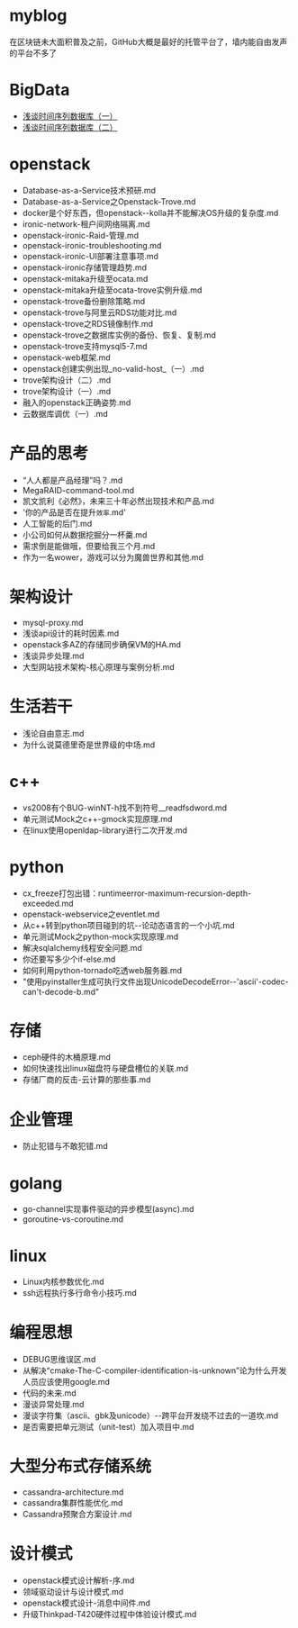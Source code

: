 # myblog
在区块链未大面积普及之前，GitHub大概是最好的托管平台了，墙内能自由发声的平台不多了

# BigData
- [浅谈时间序列数据库（一）](https://github.com/jwongzblog/myblog/blob/master/BigData/%E6%B5%85%E8%B0%88%E6%97%B6%E9%97%B4%E5%BA%8F%E5%88%97%E6%95%B0%E6%8D%AE%E5%BA%93%EF%BC%88%E4%B8%80%EF%BC%89.md)
- [浅谈时间序列数据库（二）](https://github.com/jwongzblog/myblog/blob/master/BigData/%E6%B5%85%E8%B0%88%E6%97%B6%E9%97%B4%E5%BA%8F%E5%88%97%E6%95%B0%E6%8D%AE%E5%BA%93%EF%BC%88%E4%BA%8C%EF%BC%89.md)
# openstack 
- Database-as-a-Service技术预研.md
- Database-as-a-Service之Openstack-Trove.md
- docker是个好东西，但openstack--kolla并不能解决OS升级的复杂度.md
- ironic-network-租户间网络隔离.md
- openstack-ironic-Raid-管理.md
- openstack-ironic-troubleshooting.md
- openstack-ironic-UI部署注意事项.md
- openstack-ironic存储管理趋势.md
- openstack-mitaka升级至ocata.md
- openstack-mitaka升级至ocata-trove实例升级.md
- openstack-trove备份删除策略.md
- openstack-trove与阿里云RDS功能对比.md
- openstack-trove之RDS镜像制作.md
- openstack-trove之数据库实例的备份、恢复、复制.md
- openstack-trove支持mysql5-7.md
- openstack-web框架.md
- openstack创建实例出现_no-valid-host_（一）.md
- trove架构设计（二）.md
- trove架构设计（一）.md
- 融入的openstack正确姿势.md
- 云数据库调优（一）.md
# 产品的思考
- “人人都是产品经理”吗？.md
- MegaRAID-command-tool.md
- 凯文凯利《必然》，未来三十年必然出现技术和产品.md
- '你的产品是否在提升`效率`.md'
- 人工智能的后门.md
- 小公司如何从数据挖掘分一杯羹.md
- 需求倒是能做哦，但要给我三个月.md
- 作为一名wower，游戏可以分为魔兽世界和其他.md

# 架构设计
- mysql-proxy.md                          
- 浅谈api设计的耗时因素.md
- openstack多AZ的存储同步确保VM的HA.md    
- 浅谈异步处理.md
- 大型网站技术架构-核心原理与案例分析.md

# 生活若干
- 浅论自由意志.md  
- 为什么说莫德里奇是世界级的中场.md
# c++
- vs2008有个BUG-winNT-h找不到符号__readfsdword.md
- 单元测试Mock之c++-gmock实现原理.md
- 在linux使用openldap-library进行二次开发.md

# python
- cx_freeze打包出错：runtimeerror-maximum-recursion-depth-exceeded.md
- openstack-webservice之eventlet.md
- 从c++转到python项目碰到的坑--论动态语言的一个小坑.md
- 单元测试Mock之python-mock实现原理.md
- 解决sqlalchemy线程安全问题.md
- 你还要写多少个if-else.md
- 如何利用python-tornado吃透web服务器.md
- "使用pyinstaller生成可执行文件出现UnicodeDecodeError--'ascii'-codec-can't-decode-b.md"

# 存储
- ceph硬件的木桶原理.md            
- 如何快速找出linux磁盘符与硬盘槽位的关联.md
- 存储厂商的反击-云计算的那些事.md

# 企业管理
- 防止犯错与不敢犯错.md
# golang
- go-channel实现事件驱动的异步模型(async).md
- goroutine-vs-coroutine.md
# linux
- Linux内核参数优化.md  
- ssh远程执行多行命令小技巧.md
# 编程思想
- DEBUG思维误区.md
- 从解决“cmake-The-C-compiler-identification-is-unknown”论为什么开发人员应该使用google.md
- 代码的未来.md
- 漫谈异常处理.md
- 漫谈字符集（ascii、gbk及unicode）--跨平台开发绕不过去的一道坎.md
- 是否需要把单元测试（unit-test）加入项目中.md

# 大型分布式存储系统
- cassandra-architecture.md  
- cassandra集群性能优化.md  
- Cassandra预聚合方案设计.md

# 设计模式
- openstack模式设计解析-序.md     
- 领域驱动设计与设计模式.md
- openstack模式设计-消息中间件.md  
- 升级Thinkpad-T420硬件过程中体验设计模式.md
